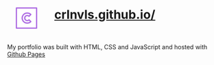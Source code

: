 <div style="display: flex">
<img style="margin: 20px" alt="Logo" src="./src/img/letter-c.png" width="50" />
<h1 style="margin: 20px"><a href="https://crlnvls.github.io/">crlnvls.github.io/</a></h1>
</div>

My portfolio was built with HTML, CSS and JavaScript and hosted with [Github Pages](https://pages.github.com/)
